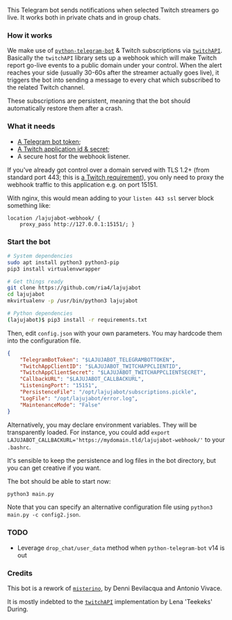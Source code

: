 This Telegram bot sends notifications when selected Twitch streamers go live. It works both in private chats and in group chats.

### How it works

We make use of [`python-telegram-bot`](https://github.com/python-telegram-bot/python-telegram-bot) & Twitch subscriptions via [`twitchAPI`](https://github.com/Teekeks/pyTwitchAPI). Basically the `twitchAPI` library sets up a webhook which will make Twitch report go-live events to a public domain under your control. When the alert reaches your side (usually 30-60s after the streamer actually goes live), it triggers the bot into sending a message to every chat which subscribed to the related Twitch channel.

These subscriptions are persistent, meaning that the bot should automatically restore them after a crash.

### What it needs

- [A Telegram bot token](https://core.telegram.org/bots#6-botfather);
- [A Twitch application id & secret](https://dev.twitch.tv/console/apps/create);
- A secure host for the webhook listener.

If you've already got control over a domain served with TLS 1.2+ (from standard port 443; this is [a Twitch requirement](https://dev.twitch.tv/docs/eventsub/handling-webhook-events/)), you only need to proxy the webhook traffic to this application e.g. on port 15151.

With nginx, this would mean adding to your `listen 443 ssl` server block something like:

```nginx
location /lajujabot-webhook/ {
    proxy_pass http://127.0.0.1:15151/; }
```

### Start the bot

```bash
# System dependencies
sudo apt install python3 python3-pip
pip3 install virtualenvwrapper

# Get things ready
git clone https://github.com/ria4/lajujabot
cd lajujabot
mkvirtualenv -p /usr/bin/python3 lajujabot

# Python dependencies
(lajujabot)$ pip3 install -r requirements.txt
```

Then, edit `config.json` with your own parameters. You may hardcode them into the configuration file.

```json
{
    "TelegramBotToken": "$LAJUJABOT_TELEGRAMBOTTOKEN",
    "TwitchAppClientID": "$LAJUJABOT_TWITCHAPPCLIENTID",
    "TwitchAppClientSecret": "$LAJUJABOT_TWITCHAPPCLIENTSECRET",
    "CallbackURL": "$LAJUJABOT_CALLBACKURL",
    "ListeningPort": "15151",
    "PersistenceFile": "/opt/lajujabot/subscriptions.pickle",
    "LogFile": "/opt/lajujabot/error.log",
    "MaintenanceMode": "False"
}
```

Alternatively, you may declare environment variables. They will be transparently loaded. For instance, you could add `export LAJUJABOT_CALLBACKURL='https://mydomain.tld/lajujabot-webhook/'` to your `.bashrc`.

It's sensible to keep the persistence and log files in the bot directory, but you can get creative if you want.

The bot should be able to start now:

```bash
python3 main.py
```

Note that you can specify an alternative configuration file using `python3 main.py -c config2.json`.

### TODO

- Leverage `drop_chat/user_data` method when `python-telegram-bot` v14 is out

### Credits

This bot is a rework of [`misterino`](https://github.com/avivace/misterino), by Denni Bevilacqua and Antonio Vivace.

It is mostly indebted to the [`twitchAPI`](https://github.com/Teekeks/pyTwitchAPI) implementation by Lena 'Teekeks' During.
